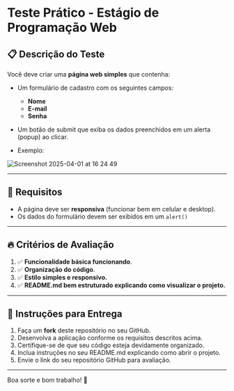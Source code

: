 # Teste Prático - Estágio de Programação Web

## 📋 Descrição do Teste
Você deve criar uma **página web simples** que contenha:
- Um formulário de cadastro com os seguintes campos:
  - **Nome**
  - **E-mail**
  - **Senha**
- Um botão de submit que exiba os dados preenchidos em um alerta (popup) ao clicar.

- Exemplo:
  
![Screenshot 2025-04-01 at 16 24 49](https://github.com/user-attachments/assets/6ba08daa-a5be-459f-abc2-a28a021d3ac8)


---

## 🚩 Requisitos
- A página deve ser **responsiva** (funcionar bem em celular e desktop).
- Os dados do formulário devem ser exibidos em um `alert()`

---

## 🔥 Critérios de Avaliação

1. ✅ **Funcionalidade básica funcionando**.
2. ✅ **Organização do código**.
3. ✅ **Estilo simples e responsivo.**
4. ✅ **README.md bem estruturado explicando como visualizar o projeto.**

---

## 📌 Instruções para Entrega

1. Faça um **fork** deste repositório no seu GitHub.
2. Desenvolva a aplicação conforme os requisitos descritos acima.
3. Certifique-se de que seu código esteja devidamente organizado.
4. Inclua instruções no seu README.md explicando como abrir o projeto.
5. Envie o link do seu repositório GitHub para avaliação.

---
Boa sorte e bom trabalho! 🚀
